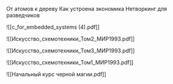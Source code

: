 От атомов к дереву 
Как устроена экономика
Нетворкинг для разведчиков

![[c_for_embedded_systems (4).pdf]]

![[Искусство_схемотехники_Том2_МИР1993.pdf]]

![[Искусство_схемотехники_Том3_МИР1993.pdf]]

![[Искусство_схемотехники_Том1_МИР1993.pdf]]

![[Начальный курс черной магии.pdf]]
